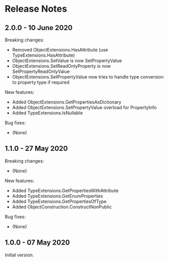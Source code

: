 # Release Notes

## 2.0.0 - 10 June 2020

Breaking changes:
- Removed ObjectExtensions.HasAttribute (use TypeExtensions.HasAttribute)
- ObjectExtensions.SetValue is now SetPropertyValue
- ObjectExtensions.SetReadOnlyProperty is now SetPropertyReadOnlyValue
- ObjectExtensions.SetPropertyValue now tries to handle type conversion to property type if required

New features:
- Added ObjectExtensions.GetPropertiesAsDictionary
- Added ObjectExtensions.SetPropertyValue overload for PropertyInfo
- Added TypeExtensions.IsNullable

Bug fixes:
- (None)

## 1.1.0 - 27 May 2020

Breaking changes:
- (None)

New features:
- Added TypeExtensions.GetPropertiesWithAttribute
- Added TypeExtensions.GetEnumProperties
- Added TypeExtensions.GetPropertiesOfType
- Added ObjectConstruction.ConstructNonPublic

Bug fixes:
- (None)

## 1.0.0 - 07 May 2020

Initial version.
